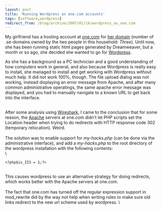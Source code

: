 ```yaml
---
layout: post
title: 'Running Wordpress on one.com accounts'
tags: [software,wordpress]
redirect_from: /blog/archive/2007/01/14/wordpress_on_one.com
---
```


My girlfriend has a hosting account at [one.com](http://one.com) for
[her domain](http://www.webtrotter.se/ilsefin) (number of .se-domains
owned by the two people in this household: *Three*). Until now, she has
been running static html pages generated by Dreamweaver, but a month or
so ago, she decided she wanted to go for
[Wordpress](http://wordpress.org).

As she has a background as a PC technician and a good understanding of
how computers work in general, and also because Wordpress is really easy
to install, she managed to install and get working with Wordpress
without much help. It did not work 100%, though. The file upload dialog
was not working, instead displaying an error message from Apache, and
after many common administrative operatings, the same apache error
message was displayed, and you had to manually navigate to a known URL
to get back into the interface.

\
After some analysis using [Wireshark,](http://wireshark.org) I came to
the conclusion that for some reason, the
[Apache](http://httpd.apache.org) servers at one.com didn't let PHP
scripts set the Location header when trying to do redirects with HTTP
response code 302 (temporary relocation). Weird. \
\
The solution was to enable support for *my-hacks.php* (can be done via
the administrative interface), and add a *my-hacks.php* to the root
directory of the wordpress installation with the following contents:\
\

    <?php$is_IIS = 1;?>

\
This causes wordpress to use an alternative strategy for doing
redirects, which works better with the Apache servers at one.com.\
\
The fact that one.com has turned off the regular expression support in
mod\_rewrite did by the way not help when writing rules to make sure old
links redirect to the new url scheme used by wordpress. \


